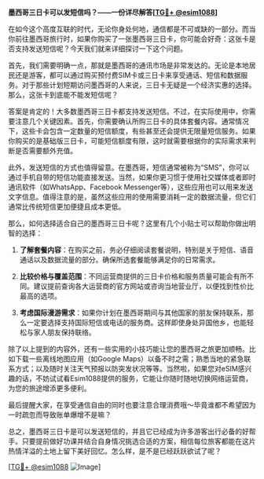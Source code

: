 **墨西哥三日卡可以发短信吗？——一份详尽解答[[TG💪+ @esim1088](https://t.me/s/esim1088)]**

在如今这个高度互联的时代，无论你身处何地，通信都是不可或缺的一部分。而当你前往墨西哥旅行时，如果你购买了一张墨西哥三日卡，你可能会好奇：这张卡是否支持发送短信呢？今天我们就来详细探讨一下这个问题。

首先，我们需要明确一点，那就是墨西哥的通讯市场是非常发达的。无论是本地居民还是游客，都可以通过购买预付费SIM卡或三日卡来享受通话、短信和数据服务。对于那些计划短期访问墨西哥的人来说，三日卡无疑是一个经济实惠的选择。那么，这张卡到底能不能发短信呢？

答案是肯定的！大多数墨西哥三日卡都支持发送短信。不过，在实际使用中，你需要注意几个关键因素。首先，你需要确认所购三日卡的具体套餐内容。通常情况下，这些卡会包含一定数量的短信额度，有些甚至还会提供无限量短信服务。如果你购买的是基础版三日卡，可能短信额度有限，这时就需要根据你的实际需求来判断是否需要额外充值。

此外，发送短信的方式也值得留意。在墨西哥，短信通常被称为“SMS”，你可以通过手机自带的短信功能直接发送。当然，如果你更习惯于使用社交媒体或者即时通讯软件（如WhatsApp、Facebook Messenger等），这些应用也可以用来发送文字信息。值得注意的是，虽然这些应用的使用需要消耗一定的数据流量，但它们通常比传统短信更加便捷且成本更低。

那么，如何选择适合自己的墨西哥三日卡呢？这里有几个小贴士可以帮助你做出明智的选择：

1. **了解套餐内容**：在购买之前，务必仔细阅读套餐说明，特别是关于短信、语音通话以及数据流量的部分。确保所选套餐能够满足你的日常需求。
   
2. **比较价格与覆盖范围**：不同运营商提供的三日卡价格和服务质量可能会有所不同。建议提前查询各大运营商的官方网站或咨询当地营业厅，以便找到性价比最高的选项。

3. **考虑国际漫游需求**：如果你计划在墨西哥期间与其他国家的朋友保持联系，那么一定要选择支持国际短信或电话的服务商。这样即使身处异国他乡，也能轻松与家人朋友保持联络。

除了以上提到的内容外，还有一些实用的小技巧能让您的墨西哥之旅更加顺畅。比如下载一些离线地图应用（如Google Maps）以备不时之需；熟悉当地的紧急联系方式；以及随时关注天气预报以防突发状况等等。当然啦，如果您对eSIM感兴趣的话，不妨试试看Esim1088提供的服务，它能让你随时随地切换网络运营商，为您的旅途增添更多便利。

最后提醒大家，在享受通信自由的同时也要注意合理消费哦～毕竟谁都不希望因为一时疏忽而导致账单爆增不是嘛？

总之，墨西哥三日卡是可以发送短信的，并且它已经成为许多游客出行必备的好帮手。只要提前做好功课并结合自身情况挑选合适的方案，相信每位旅客都能在这片热情洋溢的土地上留下美好回忆。怎么样，是不是已经跃跃欲试了呢？

[[TG💪+ @esim1088](https://t.me/s/esim1088) ![Image](https://i.postimg.cc/4NQfJmqS/Snipaste-2025-05-13-00-14-12.png)]